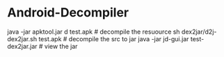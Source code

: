 # Android-Decompiler
java -jar apktool.jar d test.apk	# decompile the resuource
sh dex2jar/d2j-dex2jar.sh test.apk	# decompile the src to jar
java -jar jd-gui.jar test-dex2jar.jar	# view the jar 

